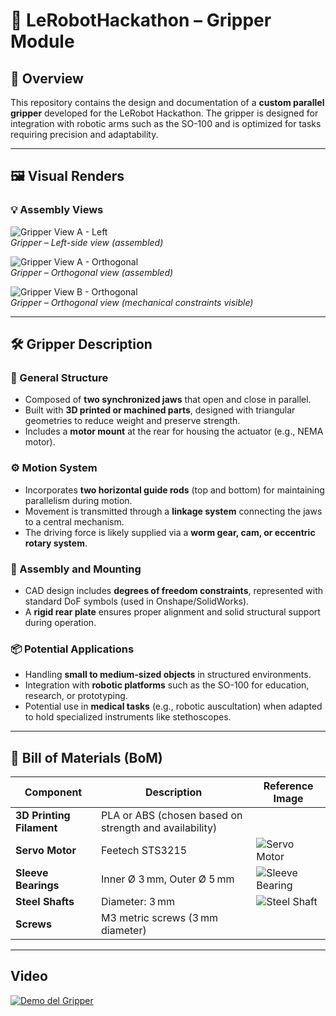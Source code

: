 # 🤖 LeRobotHackathon – Gripper Module

## 📘 Overview

This repository contains the design and documentation of a **custom parallel gripper** developed for the LeRobot Hackathon. The gripper is designed for integration with robotic arms such as the SO-100 and is optimized for tasks requiring precision and adaptability.

---

## 🖼️ Visual Renders

### 💡 Assembly Views

![Gripper View A - Left](./media/Gripper_a_v1_L.png)  
*Gripper – Left-side view (assembled)*

![Gripper View A - Orthogonal](./media/Gripper_a_v1_O.png)  
*Gripper – Orthogonal view (assembled)*

![Gripper View B - Orthogonal](./media/Gripper_b_v1_O.png)  
*Gripper – Orthogonal view (mechanical constraints visible)*

---

## 🛠️ Gripper Description

### 🔧 General Structure

- Composed of **two synchronized jaws** that open and close in parallel.
- Built with **3D printed or machined parts**, designed with triangular geometries to reduce weight and preserve strength.
- Includes a **motor mount** at the rear for housing the actuator (e.g., NEMA motor).

### ⚙️ Motion System

- Incorporates **two horizontal guide rods** (top and bottom) for maintaining parallelism during motion.
- Movement is transmitted through a **linkage system** connecting the jaws to a central mechanism.
- The driving force is likely supplied via a **worm gear, cam, or eccentric rotary system**.

### 🔩 Assembly and Mounting

- CAD design includes **degrees of freedom constraints**, represented with standard DoF symbols (used in Onshape/SolidWorks).
- A **rigid rear plate** ensures proper alignment and solid structural support during operation.

### 📦 Potential Applications

- Handling **small to medium-sized objects** in structured environments.
- Integration with **robotic platforms** such as the SO-100 for education, research, or prototyping.
- Potential use in **medical tasks** (e.g., robotic auscultation) when adapted to hold specialized instruments like stethoscopes.

---

## 🧰 Bill of Materials (BoM)


| Component              | Description                                            | Reference Image                                   |
|------------------------|--------------------------------------------------------|--------------------------------------------------|
| **3D Printing Filament** | PLA or ABS (chosen based on strength and availability) |                                                  |
| **Servo Motor**        | Feetech STS3215                                       | ![Servo Motor](./media/shopping.webp)            |
| **Sleeve Bearings**    | Inner Ø 3 mm, Outer Ø 5 mm                             | ![Sleeve Bearing](./media/Sleeve.jpg)            |
| **Steel Shafts**       | Diameter: 3 mm                                        | ![Steel Shaft](./media/61RdWxkbsAL.jpg)          |
| **Screws**             | M3 metric screws (3 mm diameter)                      |                                                  |


---

## Video

[![Demo del Gripper](media/Gripper_a_v1_O.png)](https://www.youtube.com/watch?v=_b54mGpSRdc)


